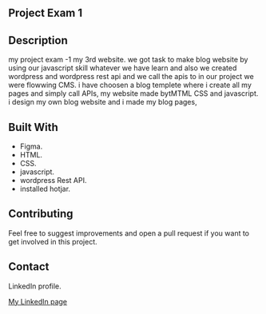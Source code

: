 ## Project Exam 1

## Description

my project exam -1 my 3rd website. we got task to make blog website by using our javascript skill whatever we have learn and also we created wordpress and wordpress rest api and we call the apis to in our project we were flowwing CMS. i have choosen a blog templete where i create all my pages and simply call APIs,
my website made bytMTML CSS and javascript. i design my own blog website and i made my blog pages, 



## Built With
- Figma.
- HTML.
- CSS.
- javascript.
- wordpress Rest API.
- installed hotjar.

## Contributing

Feel free to suggest improvements and open a pull request if you want to get involved in this project.

## Contact

LinkedIn profile.

[My LinkedIn page](https://www.linkedin.com/in/rohit-kumar-amdahl-308047140/)

